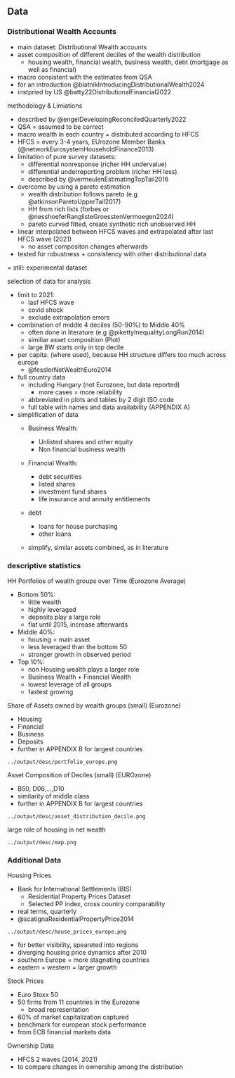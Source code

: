 ## Data

### Distributional Wealth Accounts

- main dataset: Distributional Wealth accounts
- asset composition of different deciles of the wealth distribution
  - housing wealth, financial wealth, business wealth, debt (mortgage as well as financial)
- macro consistent with the estimates from QSA
- for an introduction @blatnikIntroducingDistributionalWealth2024
- instpried by US @batty22DistributionalFinancial2022



methodology & Limiations

- described by @engelDevelopingReconciledQuarterly2022
- QSA = assumed to be correct
- macro wealth in each country = distributed according to HFCS
- HFCS = every 3-4 years, EUrozone Member Banks (@networkEurosystemHouseholdFinance2013)
- limitation of pure survey datasets:
  - differential nonresponse (richer HH undervalue)
  - differential underreporting problem (richer HH less)
  - described by @vermeulenEstimatingTopTail2016
- overcome by using a pareto estimation
  - wealth distribution follows pareto (e.g @atkinsonParetoUpperTail2017)
  - HH from rich lists (forbes or @nesshoeferRanglisteGroesstenVermoegen2024)
  - pareto curved fitted, create synthetic rich unobserved HH
- linear interpolated between HFCS waves and extrapolated after last HFCS wave (2021)
  - no asset compositon changes afterwards
- tested for robustness + consistency with other distributional data

= still: experimental dataset



selection of data for analysis

- limit to 2021: 
  - lasf HFCS wave
  - covid shock
  - exclude extrapolation errors 
- combination of middle 4 deciles (50-90%) to Middle 40%
  - often done in literature (e.g @pikettyInequalityLongRun2014)
  - similiar asset composition (Plot)
  - large BW starts only in top decile 
- per capita. (where used), because HH structure differs too much across europe
  - @fesslerNetWealthEuro2014
- full country data
  - including Hungary (not Eurozone, but data reported)
    - more cases = more reliability
  - abbreviated in plots and tables by 2 digit ISO code
  - full table with names and data availability (APPENDIX A)
- simplification of data
  - Business Wealth:  
    - Unlisted shares and other equity
    - Non financial business wealth

  - Financial Wealth: 
    - debt securities
    - listed shares
    - investment fund shares
    - life insurance and annuity entitlements

  - debt
    - loans for house purchasing
    - other loans

  - simplify, similar assets combined, as in literature



### descriptive statistics

HH Portfolios of wealth groups over Time (Eurozone Average)

- Bottom 50%:
  - little wealth
  - highly leveraged
  - deposits play a large role
  - flat until 2015, increase afterwards
- Middle 40%:
  - housing = main asset
  - less leveraged than the bottom 50
  - stronger growth in observed period
- Top 10%:
  - non Housing wealth plays a larger role
  - Business Wealth + Financial Wealth
  - lowest leverage of all groups
  - fastest growing



Share of Assets owned by wealth groups (small) (Eurozone)

- Housing
- Financial 
- Business
- Deposits
- further in APPENDIX B for largest countries

```
../output/desc/portfolio_europe.png
```





Asset Composition of Deciles (small) (EUROzone)

- B50, D06,...,D10
- similarity of middle class
- further in APPENDIX B for largest countries

```
../output/desc/asset_distribution_decile.png
```





large role of housing in net wealth

```
../output/desc/map.png
```





### Additional Data

Housing Prices

- Bank for International Settlements (BIS) 
  - Residential Property Prices Dataset
  - Selected PP index, cross country comparability
- real terms, quarterly
- @scatignaResidentialPropertyPrice2014

```
../output/desc/house_prices_europe.png
```



- for better visibility, speareted into regions
- diverging housing price dynamics after 2010
- southern Europe = more stagnating countries
- eastern + western = larger growth





Stock Prices

- Euro Stoxx 50
- 50 firms from 11 countries in the Eurozone
  - broad representation
- 60% of market capitalization captured
- benchmark for european stock performance
- from ECB financial markets data



Ownership Data

- HFCS 2 waves (2014, 2021)
- to compare changes in ownership among the distribution





